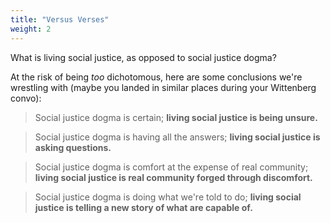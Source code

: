 ```yaml
---
title: "Versus Verses"
weight: 2
---
```


What is living social justice, as opposed to social justice dogma?

At the risk of being _too_ dichotomous, here are some conclusions we're wrestling with (maybe you landed in similar places during your Wittenberg convo):

> Social justice dogma is certain; **living social justice is being unsure.**

> Social justice dogma is having all the answers; **living social justice is asking questions.**

> Social justice dogma is comfort at the expense of real community; **living social justice is real community forged through discomfort.**

> Social justice dogma is doing what we're told to do; **living social justice is telling a new story of what are capable of.**

